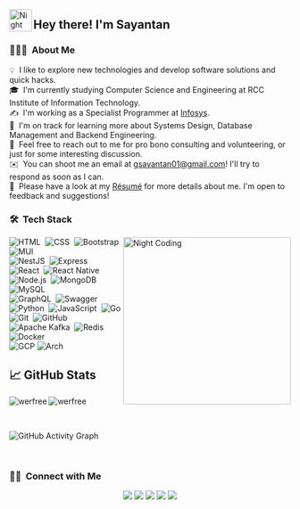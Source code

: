 &nbsp;

<img alt="Night Coding" src="https://media.giphy.com/media/hvRJCLFzcasrR4ia7z/giphy.gif" width='40' align="left"/><h2>Hey there! I'm Sayantan</h2>

<!-- ## 👋 &nbsp;Hey there! I'm Sayantan -->

### 👨🏻‍💻 &nbsp;About Me

💡 &nbsp;I like to explore new technologies and develop software solutions and quick hacks.\
🎓 &nbsp;I'm currently studying Computer Science and Engineering at RCC Institute of Information Technology.\
✍️ &nbsp;I'm working as a Specialist Programmer at [Infosys](https://www.infosys.com/).\
🌱 &nbsp;I'm on track for learning more about Systems Design, Database Management and Backend Engineering.\
💬 &nbsp;Feel free to reach out to me for pro bono consulting and volunteering, or just for some interesting discussion.\
✉️ &nbsp;You can shoot me an email at gsayantan01@gmail.com! I'll try to respond as soon as I can.\
📄 &nbsp;Please have a look at my [Résumé](https://drive.google.com/file/d/19z6Gdy07eNq_3r6L9d5oXKT0eBonBfM8/view) for more details about me. I'm open to feedback and suggestions!

### 🛠 &nbsp;Tech Stack

<!-- <img alt="Night Coding" src="https://raw.githubusercontent.com/AVS1508/AVS1508/master/assets/Night-Coding.gif"  align="right"/> -->
<img alt="Night Coding" src="https://i.pinimg.com/originals/8b/35/fe/8b35fef55fba1a201c9c7a11d3ec3d64.gif" width="300" align="right"/>

![HTML](https://img.shields.io/badge/-HTML-05122A?style=flat&logo=HTML5)&nbsp;
![CSS](https://img.shields.io/badge/-CSS-05122A?style=flat&logo=CSS3&logoColor=1572B6)&nbsp;
![Bootstrap](https://img.shields.io/badge/-Bootstrap-05122A?style=flat&logo=bootstrap&logoColor=563D7C)
![MUI](https://img.shields.io/badge/-MUI-05122A?style=flat&logo=MUI&logoColor=563D7C)
<br />
![NestJS](https://img.shields.io/badge/-NestJS-05122A?style=flat&logo=nestjs&logoColor=red)&nbsp;
![Express](https://img.shields.io/badge/-Express-05122A?style=flat&logo=express)&nbsp;
![React](https://img.shields.io/badge/-React-05122A?style=flat&logo=react)&nbsp;
![React Native](https://img.shields.io/badge/-React%20Native-05122A?style=flat&logo=react)&nbsp;
<br />
![Node.js](https://img.shields.io/badge/-Node.js-05122A?style=flat&logo=node.js)&nbsp;
![MongoDB](https://img.shields.io/badge/-MongoDB-05122A?style=flat&logo=mongodb)&nbsp;
![MySQL](https://img.shields.io/badge/-MySQL-05122A?style=flat&logo=MySQL)&nbsp;
<br />
![GraphQL](https://img.shields.io/badge/-GraphQL-05122A?style=flat&logo=graphql&logoColor=red)&nbsp;
![Swagger](https://img.shields.io/badge/-Swagger-05122A?style=flat&logo=swagger)&nbsp;
<br />
![Python](https://img.shields.io/badge/-Python-05122A?style=flat&logo=python&logoColor=1572B6)&nbsp;
![JavaScript](https://img.shields.io/badge/-JavaScript-05122A?style=flat&logo=javascript)&nbsp;
![Go](https://img.shields.io/badge/Go-05122A?style=flat&logo=go&logoColor=1572B6)
<br />
![Git](https://img.shields.io/badge/-Git-05122A?style=flat&logo=git)&nbsp;
![GitHub](https://img.shields.io/badge/-GitHub-05122A?style=flat&logo=github)&nbsp;
<br />
![Apache Kafka](https://img.shields.io/badge/-Apache%20Kafka-05122A?style=flat&logo=apachekafka&logoColor=007ACC)&nbsp;
![Redis](https://img.shields.io/badge/-Redis-05122A?style=flat&logo=redis)&nbsp;
![Docker](https://img.shields.io/badge/-Docker-05122A?style=flat&logo=docker)
<br/>
![GCP](https://img.shields.io/badge/-GCP-05122A?style=flat&logo=google-cloud)
![Arch](https://img.shields.io/badge/-Arch-05122A?style=flat&logo=arch-linux)

## &#x1f4c8; GitHub Stats

<p align="left"><img align="left" src="https://github-readme-stats.vercel.app/api/top-langs?username=werfree&show_icons=true&locale=en&layout=compact&theme=radical" alt="werfree" /></p>

 <p><img align="center" src="https://github-readme-streak-stats.herokuapp.com/?user=werfree&theme=radical" alt="werfree" /></p>
 
 <br/>
 
![GitHub Activity Graph](https://activity-graph.herokuapp.com/graph?username=werfree&bg_color=000000&color=4fff67&line=4fff67&point=ffffff&area=true&hide_border=true)

<br/>

### 🤝🏻 &nbsp;Connect with Me

<p align="center">
<a href="https://werfree.github.io/"><img src="https://img.shields.io/badge/-werfree.github.io-3423A6?style=flat&logo=Google-Chrome&logoColor=white"/></a>
<a href="https://linkedin.com/in/werfree"><img src="https://img.shields.io/badge/-Sayantan%20Ghosh-0077B5?style=flat&logo=Linkedin&logoColor=white"/></a>
<a href="mailto:gsayantan01@gmail.com"><img src="https://img.shields.io/badge/-gsayantan01@gmail.com-D14836?style=flat&logo=Gmail&logoColor=white"/></a>
<a href="https://instagram.com/werfree_"><img src="https://img.shields.io/badge/-@werfree_-E4405F?style=flat&logo=Instagram&logoColor=white"/></a>
<a href="https://facebook.com/gsayantan01"><img src="https://img.shields.io/badge/-@gsayantan01-1877F2?style=flat&logo=Facebook&logoColor=white"/></a>
</p>

<!--
**werfree/werfree** is a ✨ _special_ ✨ repository because its `README.md` (this file) appears on your GitHub profile.

Here are some ideas to get you started:
- ### Hi there 👋
- 🔭 I’m currently working on ...
- 🌱 I’m currently learning ...
- 👯 I’m looking to collaborate on ...
- 🤔 I’m looking for help with ...
- 💬 Ask me about ...
- 📫 How to reach me: ...
- 😄 Pronouns: ...
- ⚡ Fun fact: ...
-->

